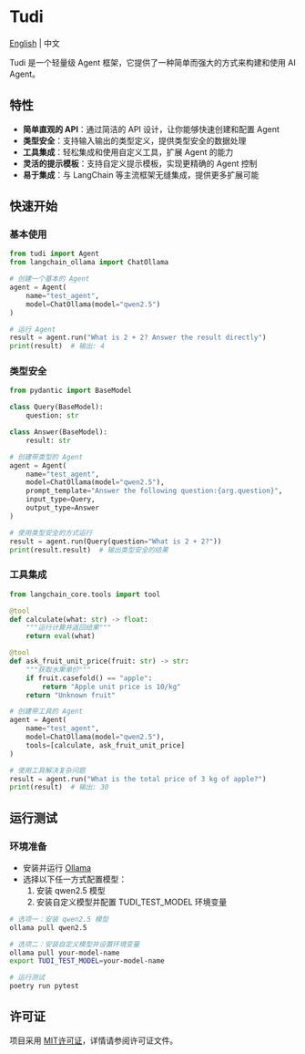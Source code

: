 # Tudi

[English](README.md) | 中文

Tudi 是一个轻量级 Agent 框架，它提供了一种简单而强大的方式来构建和使用 AI Agent。

## 特性

- **简单直观的 API**：通过简洁的 API 设计，让你能够快速创建和配置 Agent
- **类型安全**：支持输入输出的类型定义，提供类型安全的数据处理
- **工具集成**：轻松集成和使用自定义工具，扩展 Agent 的能力
- **灵活的提示模板**：支持自定义提示模板，实现更精确的 Agent 控制
- **易于集成**：与 LangChain 等主流框架无缝集成，提供更多扩展可能

## 快速开始

### 基本使用

```python
from tudi import Agent
from langchain_ollama import ChatOllama

# 创建一个基本的 Agent
agent = Agent(
    name="test_agent",
    model=ChatOllama(model="qwen2.5")
)

# 运行 Agent
result = agent.run("What is 2 + 2? Answer the result directly")
print(result)  # 输出: 4
```

### 类型安全

```python
from pydantic import BaseModel

class Query(BaseModel):
    question: str

class Answer(BaseModel):
    result: str

# 创建带类型的 Agent
agent = Agent(
    name="test_agent",
    model=ChatOllama(model="qwen2.5"),
    prompt_template="Answer the following question:{arg.question}",
    input_type=Query,
    output_type=Answer
)

# 使用类型安全的方式运行
result = agent.run(Query(question="What is 2 + 2?"))
print(result.result)  # 输出类型安全的结果
```

### 工具集成

```python
from langchain_core.tools import tool

@tool
def calculate(what: str) -> float:
    """运行计算并返回结果"""
    return eval(what)

@tool
def ask_fruit_unit_price(fruit: str) -> str:
    """获取水果单价"""
    if fruit.casefold() == "apple":
        return "Apple unit price is 10/kg"
    return "Unknown fruit"

# 创建带工具的 Agent
agent = Agent(
    name="test_agent",
    model=ChatOllama(model="qwen2.5"),
    tools=[calculate, ask_fruit_unit_price]
)

# 使用工具解决复杂问题
result = agent.run("What is the total price of 3 kg of apple?")
print(result)  # 输出: 30
```


## 运行测试

### 环境准备

- 安装并运行 [Ollama](https://ollama.ai)
- 选择以下任一方式配置模型：
  1. 安装 qwen2.5 模型
  2. 安装自定义模型并配置 TUDI_TEST_MODEL 环境变量

```bash
# 选项一：安装 qwen2.5 模型
ollama pull qwen2.5

# 选项二：安装自定义模型并设置环境变量
ollama pull your-model-name
export TUDI_TEST_MODEL=your-model-name

# 运行测试
poetry run pytest
```

## 许可证

项目采用 [MIT许可证](LICENSE.txt)，详情请参阅许可证文件。